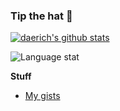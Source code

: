 ### Tip the hat  🎩 

[![daerich's github stats](https://github-readme-stats.vercel.app/api?username=daerich&include_all_commits=true&show_icons=true&hide_title=true&hide_border=true?exclude_repo=daerich.github.io,daerich.github.io.old)](https://github.com/daerich)

![Language stat](https://github-readme-stats.vercel.app/api/top-langs/?username=daerich&exclude_repo=daerich.github.io,daerich.github.io.old,Payday-Left-Handed-Mod)

__Stuff__
- [My gists](https://gist.github.com/daerich)
<!--
**daerich/daerich** is a ✨ _special_ ✨ repository because its `README.md` (this file) appears on your GitHub profile.

Here are some ideas to get you started:

- 🔭 I’m currently working on ...
- 🌱 I’m currently learning ...
- 👯 I’m looking to collaborate on ...
- 🤔 I’m looking for help with ...
- 💬 Ask me about ...
- 📫 How to reach me: ...
- 😄 Pronouns: ...
- ⚡ Fun fact: ...
-->
